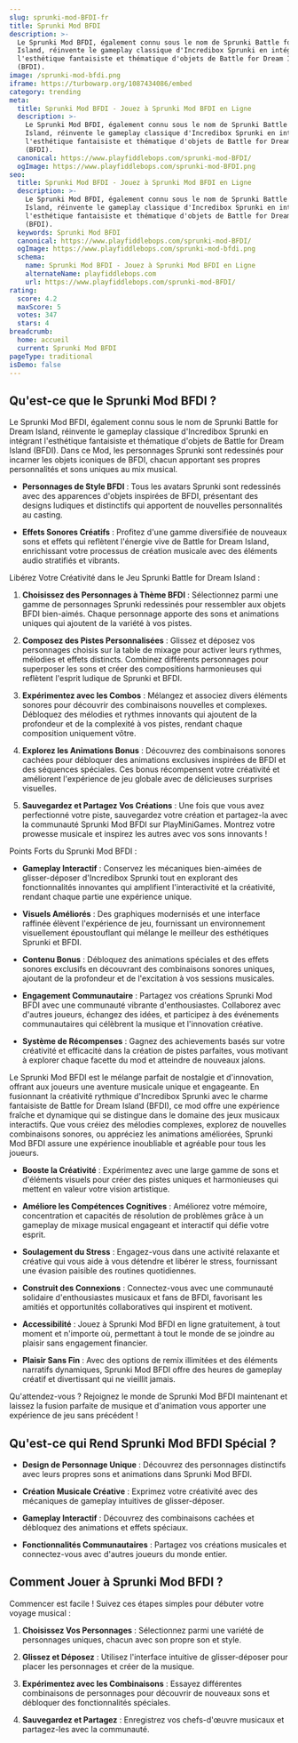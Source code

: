 ```yaml
---
slug: sprunki-mod-BFDI-fr
title: Sprunki Mod BFDI
description: >-
  Le Sprunki Mod BFDI, également connu sous le nom de Sprunki Battle for Dream
  Island, réinvente le gameplay classique d'Incredibox Sprunki en intégrant
  l'esthétique fantaisiste et thématique d'objets de Battle for Dream Island
  (BFDI).
image: /sprunki-mod-bfdi.png
iframe: https://turbowarp.org/1087434086/embed
category: trending
meta:
  title: Sprunki Mod BFDI - Jouez à Sprunki Mod BFDI en Ligne
  description: >-
    Le Sprunki Mod BFDI, également connu sous le nom de Sprunki Battle for Dream
    Island, réinvente le gameplay classique d'Incredibox Sprunki en intégrant
    l'esthétique fantaisiste et thématique d'objets de Battle for Dream Island
    (BFDI).
  canonical: https://www.playfiddlebops.com/sprunki-mod-BFDI/
  ogImage: https://www.playfiddlebops.com/sprunki-mod-BFDI.png
seo:
  title: Sprunki Mod BFDI - Jouez à Sprunki Mod BFDI en Ligne
  description: >-
    Le Sprunki Mod BFDI, également connu sous le nom de Sprunki Battle for Dream
    Island, réinvente le gameplay classique d'Incredibox Sprunki en intégrant
    l'esthétique fantaisiste et thématique d'objets de Battle for Dream Island
    (BFDI).
  keywords: Sprunki Mod BFDI
  canonical: https://www.playfiddlebops.com/sprunki-mod-BFDI/
  ogImage: https://www.playfiddlebops.com/sprunki-mod-bfdi.png
  schema:
    name: Sprunki Mod BFDI - Jouez à Sprunki Mod BFDI en Ligne
    alternateName: playfiddlebops.com
    url: https://www.playfiddlebops.com/sprunki-mod-BFDI/
rating:
  score: 4.2
  maxScore: 5
  votes: 347
  stars: 4
breadcrumb:
  home: accueil
  current: Sprunki Mod BFDI
pageType: traditional
isDemo: false
---
```


## Qu'est-ce que le Sprunki Mod BFDI ?

Le Sprunki Mod BFDI, également connu sous le nom de Sprunki Battle for Dream Island, réinvente le gameplay classique d'Incredibox Sprunki en intégrant l'esthétique fantaisiste et thématique d'objets de Battle for Dream Island (BFDI). Dans ce Mod, les personnages Sprunki sont redessinés pour incarner les objets iconiques de BFDI, chacun apportant ses propres personnalités et sons uniques au mix musical.

- **Personnages de Style BFDI** : Tous les avatars Sprunki sont redessinés avec des apparences d'objets inspirées de BFDI, présentant des designs ludiques et distinctifs qui apportent de nouvelles personnalités au casting.

- **Effets Sonores Créatifs** : Profitez d'une gamme diversifiée de nouveaux sons et effets qui reflètent l'énergie vive de Battle for Dream Island, enrichissant votre processus de création musicale avec des éléments audio stratifiés et vibrants.

Libérez Votre Créativité dans le Jeu Sprunki Battle for Dream Island :

1. **Choisissez des Personnages à Thème BFDI** : Sélectionnez parmi une gamme de personnages Sprunki redessinés pour ressembler aux objets BFDI bien-aimés. Chaque personnage apporte des sons et animations uniques qui ajoutent de la variété à vos pistes.

1. **Composez des Pistes Personnalisées** : Glissez et déposez vos personnages choisis sur la table de mixage pour activer leurs rythmes, mélodies et effets distincts. Combinez différents personnages pour superposer les sons et créer des compositions harmonieuses qui reflètent l'esprit ludique de Sprunki et BFDI.

1. **Expérimentez avec les Combos** : Mélangez et associez divers éléments sonores pour découvrir des combinaisons nouvelles et complexes. Débloquez des mélodies et rythmes innovants qui ajoutent de la profondeur et de la complexité à vos pistes, rendant chaque composition uniquement vôtre.

1. **Explorez les Animations Bonus** : Découvrez des combinaisons sonores cachées pour débloquer des animations exclusives inspirées de BFDI et des séquences spéciales. Ces bonus récompensent votre créativité et améliorent l'expérience de jeu globale avec de délicieuses surprises visuelles.

1. **Sauvegardez et Partagez Vos Créations** : Une fois que vous avez perfectionné votre piste, sauvegardez votre création et partagez-la avec la communauté Sprunki Mod BFDI sur PlayMiniGames. Montrez votre prowesse musicale et inspirez les autres avec vos sons innovants !

Points Forts du Sprunki Mod BFDI :

- **Gameplay Interactif** : Conservez les mécaniques bien-aimées de glisser-déposer d'Incredibox Sprunki tout en explorant des fonctionnalités innovantes qui amplifient l'interactivité et la créativité, rendant chaque partie une expérience unique.

- **Visuels Améliorés** : Des graphiques modernisés et une interface raffinée élèvent l'expérience de jeu, fournissant un environnement visuellement époustouflant qui mélange le meilleur des esthétiques Sprunki et BFDI.

- **Contenu Bonus** : Débloquez des animations spéciales et des effets sonores exclusifs en découvrant des combinaisons sonores uniques, ajoutant de la profondeur et de l'excitation à vos sessions musicales.

- **Engagement Communautaire** : Partagez vos créations Sprunki Mod BFDI avec une communauté vibrante d'enthousiastes. Collaborez avec d'autres joueurs, échangez des idées, et participez à des événements communautaires qui célèbrent la musique et l'innovation créative.

- **Système de Récompenses** : Gagnez des achievements basés sur votre créativité et efficacité dans la création de pistes parfaites, vous motivant à explorer chaque facette du mod et atteindre de nouveaux jalons.

Le Sprunki Mod BFDI est le mélange parfait de nostalgie et d'innovation, offrant aux joueurs une aventure musicale unique et engageante. En fusionnant la créativité rythmique d'Incredibox Sprunki avec le charme fantaisiste de Battle for Dream Island (BFDI), ce mod offre une expérience fraîche et dynamique qui se distingue dans le domaine des jeux musicaux interactifs. Que vous créiez des mélodies complexes, explorez de nouvelles combinaisons sonores, ou appréciez les animations améliorées, Sprunki Mod BFDI assure une expérience inoubliable et agréable pour tous les joueurs.

- **Booste la Créativité** : Expérimentez avec une large gamme de sons et d'éléments visuels pour créer des pistes uniques et harmonieuses qui mettent en valeur votre vision artistique.

- **Améliore les Compétences Cognitives** : Améliorez votre mémoire, concentration et capacités de résolution de problèmes grâce à un gameplay de mixage musical engageant et interactif qui défie votre esprit.

- **Soulagement du Stress** : Engagez-vous dans une activité relaxante et créative qui vous aide à vous détendre et libérer le stress, fournissant une évasion paisible des routines quotidiennes.

- **Construit des Connexions** : Connectez-vous avec une communauté solidaire d'enthousiastes musicaux et fans de BFDI, favorisant les amitiés et opportunités collaboratives qui inspirent et motivent.

- **Accessibilité** : Jouez à Sprunki Mod BFDI en ligne gratuitement, à tout moment et n'importe où, permettant à tout le monde de se joindre au plaisir sans engagement financier.

- **Plaisir Sans Fin** : Avec des options de remix illimitées et des éléments narratifs dynamiques, Sprunki Mod BFDI offre des heures de gameplay créatif et divertissant qui ne vieillit jamais.

Qu'attendez-vous ? Rejoignez le monde de Sprunki Mod BFDI maintenant et laissez la fusion parfaite de musique et d'animation vous apporter une expérience de jeu sans précédent !

## Qu'est-ce qui Rend Sprunki Mod BFDI Spécial ?

- **Design de Personnage Unique** : Découvrez des personnages distinctifs avec leurs propres sons et animations dans Sprunki Mod BFDI.

- **Création Musicale Créative** : Exprimez votre créativité avec des mécaniques de gameplay intuitives de glisser-déposer.

- **Gameplay Interactif** : Découvrez des combinaisons cachées et débloquez des animations et effets spéciaux.

- **Fonctionnalités Communautaires** : Partagez vos créations musicales et connectez-vous avec d'autres joueurs du monde entier.

## Comment Jouer à Sprunki Mod BFDI ?

Commencer est facile ! Suivez ces étapes simples pour débuter votre voyage musical :

1. **Choisissez Vos Personnages** : Sélectionnez parmi une variété de personnages uniques, chacun avec son propre son et style.

1. **Glissez et Déposez** : Utilisez l'interface intuitive de glisser-déposer pour placer les personnages et créer de la musique.

1. **Expérimentez avec les Combinaisons** : Essayez différentes combinaisons de personnages pour découvrir de nouveaux sons et débloquer des fonctionnalités spéciales.

1. **Sauvegardez et Partagez** : Enregistrez vos chefs-d'œuvre musicaux et partagez-les avec la communauté.